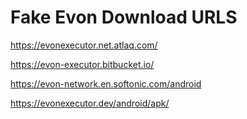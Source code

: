 # Fake Evon Download URLS
https://evonexecutor.net.atlaq.com/

https://evon-executor.bitbucket.io/

https://evon-network.en.softonic.com/android

https://evonexecutor.dev/android/apk/
